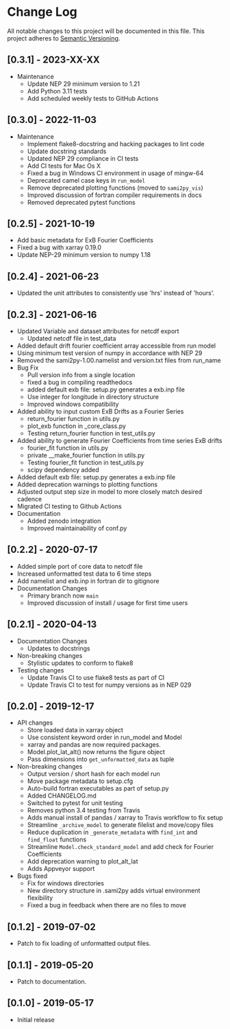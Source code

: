 # Change Log
All notable changes to this project will be documented in this file.
This project adheres to [Semantic Versioning](http://semver.org/).

## [0.3.1] - 2023-XX-XX
* Maintenance
  * Update NEP 29 minimum version to 1.21
  * Add Python 3.11 tests
  * Add scheduled weekly tests to GitHub Actions

## [0.3.0] - 2022-11-03
* Maintenance
  * Implement flake8-docstring and hacking packages to lint code
  * Update docstring standards
  * Updated NEP 29 compliance in CI tests
  * Add CI tests for Mac Os X
  * Fixed a bug in Windows CI environment in usage of mingw-64
  * Deprecated camel case keys in `run_model`
  * Remove deprecated plotting functions (moved to `sami2py_vis`)
  * Improved discussion of fortran compiler requirements in docs
  * Removed deprecated pytest functions

## [0.2.5] - 2021-10-19
* Add basic metadata for ExB Fourier Coefficients
* Fixed a bug with xarray 0.19.0
* Update NEP-29 minimum version to numpy 1.18

## [0.2.4] - 2021-06-23
* Updated the unit attributes to consistently use 'hrs' instead of 'hours'.

## [0.2.3] - 2021-06-16
* Updated Variable and dataset attributes for netcdf export
  * Updated netcdf file in test_data
* Added default drift fourier coefficient array accessible from run model
* Using minimum test version of numpy in accordance with NEP 29
* Removed the sami2py-1.00.namelist and version.txt files from run_name
* Bug Fix
  * Pull version info from a single location
  * fixed a bug in compiling readthedocs
  * added default exb file: setup.py generates a exb.inp file
  * Use integer for longitude in directory structure
  * Improved windows compatibility
* Added ability to input custom ExB Drifts as a Fourier Series
  * return_fourier function in utils.py
  * plot_exb function in _core_class.py
  * Testing return_fourier function in test_utils.py
* Added ability to generate Fourier Coefficients from time series ExB drifts
  * fourier_fit function in utils.py
  * private __make_fourier function in utils.py
  * Testing fourier_fit function in test_utils.py
  * scipy dependency added
* Added default exb file: setup.py generates a exb.inp file
* Added deprecation warnings to plotting functions
* Adjusted output step size in model to more closely match desired cadence
* Migrated CI testing to Github Actions
* Documentation
  * Added zenodo integration
  * Improved maintainability of conf.py

## [0.2.2] - 2020-07-17
* Added simple port of core data to netcdf file
* Increased unformatted test data to 6 time steps
* Add namelist and exb.inp in fortran dir to gitignore
* Documentation Changes
  * Primary branch now `main`
  * Improved discussion of install / usage for first time users

## [0.2.1] - 2020-04-13
* Documentation Changes
  * Updates to docstrings
* Non-breaking changes
  * Stylistic updates to conform to flake8
* Testing changes
  * Update Travis CI to use flake8 tests as part of CI
  * Update Travis CI to test for numpy versions as in NEP 029

## [0.2.0] - 2019-12-17
* API changes
  * Store loaded data in xarray object
  * Use consistent keyword order in run_model and Model
  * xarray and pandas are now required packages.  
  * Model.plot_lat_alt() now returns the figure object
  * Pass dimensions into `get_unformatted_data` as tuple
* Non-breaking changes
  * Output version / short hash for each model run
  * Move package metadata to setup.cfg
  * Auto-build fortran executables as part of setup.py
  * Added CHANGELOG.md
  * Switched to pytest for unit testing
  * Removes python 3.4 testing from Travis
  * Adds manual install of pandas / xarray to Travis workflow to fix setup
  * Streamline `_archive_model` to generate filelist and move/copy files
  * Reduce duplication in `_generate_metadata` with `find_int` and `find_float` functions
  * Streamline `Model.check_standard_model` and add check for Fourier Coefficients
  * Add deprecation warning to plot_alt_lat
  * Adds Appveyor support
* Bugs fixed
  * Fix for windows directories
  * New directory structure in .sami2py adds virtual environment flexibility
  * Fixed a bug in feedback when there are no files to move

## [0.1.2] - 2019-07-02
* Patch to fix loading of unformatted output files.

## [0.1.1] - 2019-05-20
* Patch to documentation.

## [0.1.0] - 2019-05-17
* Initial release
